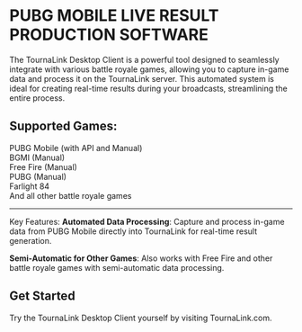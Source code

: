 # PUBG MOBILE LIVE RESULT PRODUCTION SOFTWARE
The TournaLink Desktop Client is a powerful tool designed to seamlessly integrate with various battle royale games, allowing you to capture in-game data and process it on the TournaLink server. This automated system is ideal for creating real-time results during your broadcasts, streamlining the entire process.

## Supported Games:
PUBG Mobile (with API and Manual) <br> 
BGMI (Manual)<br> 
Free Fire (Manual)<br> 
PUBG (Manual)<br> 
Farlight 84<br> 
And all other battle royale games<br> <hr> 
Key Features:
**Automated Data Processing**: Capture and process in-game data from PUBG Mobile directly into TournaLink for real-time result generation.

**Semi-Automatic for Other Games**: Also works with Free Fire and other battle royale games with semi-automatic data processing.
## Get Started
Try the TournaLink Desktop Client yourself by visiting TournaLink.com.
